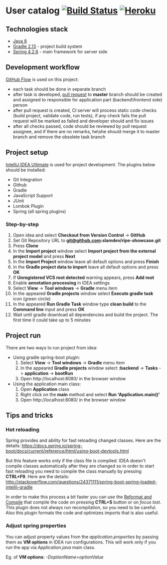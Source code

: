 # User catalog [![Build Status](https://travis-ci.org/slamdev/ripe-showcase.svg?branch=master)](https://travis-ci.org/slamdev/ripe-showcase) [![Heroku](https://heroku-badge.herokuapp.com/?app=ripe-showcase)](https://ripe-showcase.herokuapp.com)

## Technologies stack
* [Java 8](http://www.oracle.com/technetwork/java/javase/downloads/jdk8-downloads-2133151.html)
* [Gradle 2.13](https://docs.gradle.org/current/userguide/userguide.html) - project build system
* [Spring 4.2.6](http://docs.spring.io/spring/docs/current/spring-framework-reference/html/) - main framework for server side

## Development workflow
[GitHub Flow](https://guides.github.com/introduction/flow/) is used on this project:
* each task should be done in separate branch
* after task is developed, [pull request](https://help.github.com/articles/proposing-changes-to-a-project-with-pull-requests/) to **master** branch should be created and assigned to responsible for application part (backend\frontend side) person
* after pull request is created, CI server will process static code checks (build project, validate code, run tests), if any check fails the pull request will be marked as failed and developer should and fix issues
* after all checks passed, code should be reviewed by pull request assignee, and if there are no remarks, he\she should merge it to master branch and remove the obsolete task branch

## Project setup
[IntelliJ IDEA Ultimate](https://www.jetbrains.com/idea/download/) is used for project development. The plugins below should be installed:
* Git Integration
* Github
* Gradle
* JavaScript Support
* JUnit
* Lombok Plugin
* Spring (all spring plugins)

### Step-by-step
1. Open idea and select **Checkout from Version Control** -> **GitHub**
2. Set Git Repository URL to **git@github.com:slamdev/ripe-showcase.git**
3. Press **Clone**
4. In the **Import project** window select **Import project from the external project model** and press **Next**
5. In the **Import Project** window leave all default options and press **Finish**
6. In the **Gradle project data to import** leave all default options and press **OK**
7. If **Unregistered VCS root detected** warning appears, press **Add root**
8. Enable **annotation processing** in IDEA settings
9. Select **View** -> **Tool windows** -> **Gradle** menu item
10. In the appeared **Gradle projects** window select **Execute gradle task** icon (green circle)
11. In the appeared **Run Gradle Task** window type **clean build** to the **Command line** input and press **OK**
12. Wait until gradle download all dependencies and build the project. The first time it could take up to 5 minutes

## Project run
There are two ways to run project from idea:
* Using gradle spring-boot plugin:
  1. Select **View** -> **Tool windows** -> **Gradle** menu item
  2. In the appeared **Gradle projects** window select **:backend** -> **Tasks** -> **application** -> **bootRun**
  3. Open http://localhost:8080/ in the browser window
* Using the application main class:
  1. Open **Application** class
  2. Right click on the **main** method and select **Run 'Application.main()'**
  3. Open http://localhost:8080/ in the browser window

## Tips and tricks

### Hot reloading

Spring provides and ability for fast reloading changed classes. Here are the details: https://docs.spring.io/spring-boot/docs/current/reference/html/using-boot-devtools.html

But this feature works only if the class file is compiled. IDEA doesn't compile classes automatically after they are changed so in order to start fast reloading you need to compile the class manually by pressing **CTRL+F9**. Here are the details: http://stackoverflow.com/questions/24371111/spring-boot-spring-loaded-intellij-gradle

In order to make this process a bit faster you can use the [Reformat and Compile](https://plugins.jetbrains.com/plugin/8231?pr=idea_ce) that compile the code on pressing **CTRL+S** button or on *focus lost*. This plugin does not always run recompilation, so you need to be careful. Also this plugin formats the code and optimizes imports that is also useful.

### Adjust spring properties

You can adjust property values from the *application.properties* by passing them as **VM options** in IDEA run configurations. This will work only if you run the app via *Application.java* main class.

Eg. of **VM options**: *-DoptionName=optionValue*
